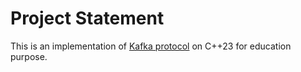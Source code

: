 # Project Statement
This is an implementation of [Kafka protocol](https://kafka.apache.org/protocol) on C++23 for education purpose.
